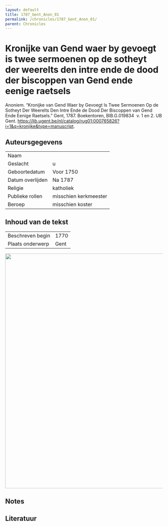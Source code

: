 ```yaml
---
layout: default
title: 1787_Gent_Anon_01
permalink: /chronicles/1787_Gent_Anon_01/
parent: Chronicles
--- 
```



# Kronijke van Gend waer by gevoegt is twee sermoenen op de sotheyt der weerelts den intre ende de dood der biscoppen van Gend ende eenige raetsels 

Anoniem. “Kronijke van Gend Waer by Gevoegt Is Twee Sermoenen Op de Sotheyt Der Weerelts Den Intre Ende de Dood Der Biscoppen van Gend Ende Eenige Raetsels.” Gent, 1787. Boekentoren, BIB.G.019834  v. 1 en 2. UB Gent. https://lib.ugent.be/nl/catalog/rug01:000765826?i=1&q=kronijke&type=manuscript. 

## Auteursgegevens 

| | | 
| --------------- | --------------- | 
| Naam |   | 
| Geslacht | u | 
| Geboortedatum | Voor 1750 | 
| Datum overlijden | Na 1787 | 
| Religie | katholiek | 
| Publieke rollen | misschien kerkmeester | 
| Beroep | misschien koster | 

## Inhoud van de tekst 

| | | 
| --------------- | --------------- | 
| Beschreven begin | 1770 | 
| Plaats onderwerp | Gent | 

[<img src="..\..\barplots_chronicles\1787_Gent_Anon_01.jpg" width="750"/>](..\..\barplots_chronicles\1787_Gent_Anon_01.jpg) 

## Notes 

## Literatuur 

